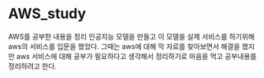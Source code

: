 # AWS_study
AWS를 공부한 내용을 정리
인공지능 모델을 만들고 이 모델을 실제 서비스를 하기위해 aws의 서비스를 입문을 했었다. 그때는 aws에 대해 막 자료를 찾아보면서 해결을 했지만
aws 서비스에 대해 공부가 필요하다고 생각해서 정리하기로 마음을 먹고 공부내용를 정리하려고 한다. 
